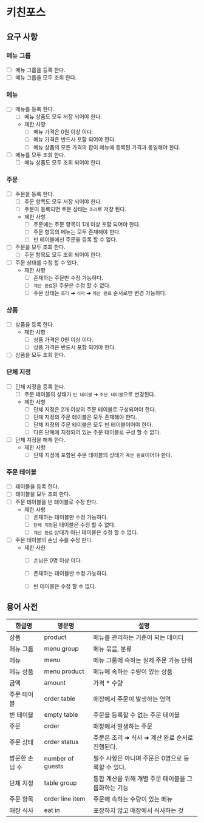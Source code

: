 # 키친포스

## 요구 사항

### 메뉴 그룹
- [ ] 메뉴 그룹을 등록 한다.
- [ ] 메뉴 그룹을 모두 조회 한다.

### 메뉴
- [ ] 메뉴를 등록 한다.
  - [ ] 메뉴 상품도 모두 저장 되어야 한다.
  - 제한 사항
    - [ ] 메뉴 가격은 0원 이상 이다.
    - [ ] 메뉴 가격은 반드시 포함 되어야 한다.
    - [ ] 메뉴 상품의 모든 가격의 합이 메뉴에 등록된 가격과 동일해야 한다.

- [ ] 메뉴를 모두 조회 한다.
  - [ ] 메뉴 상품도 모두 조회 되어야 한다.

### 주문
- [ ] 주문을 등록 한다.
  - [ ] 주문 항목도 모두 저장 되어야 한다.
  - [ ] 주문이 등록되면 주문 상태는 `조리`로 저장 된다.
  - 제한 사항
    - [ ] 주문에는 주문 항목이 1개 이상 포함 되어야 한다.
    - [ ] 주문 항목의 메뉴는 모두 존재해야 한다.
    - [ ] 빈 테이블에선 주문을 등록 할 수 없다.

- [ ] 주문을 모두 조회 한다.
  - [ ] 주문 항목도 모두 조회 되어야 한다.

- [ ] 주문 상태를 수정 할 수 있다.
  - 제한 사항
    - [ ] 존재하는 주문만 수정 가능하다.
    - [ ] `계산 완료`된 주문은 수정 할 수 없다.
    - [ ] 주문 상태는 `조리` ➜ `식사` ➜ `계산 완료` 순서로만 변경 가능하다.

### 상품
- [ ] 상품을 등록 한다.
  - 제한 사항
    - [ ] 상품 가격은 0원 이상 이다.
    - [ ] 상품 가격은 반드시 포함 되어야 한다.

- [ ] 상품을 모두 조회 한다.

### 단체 지정
- [ ] 단체 지정을 등록 한다.
  - [ ] 주문 테이블의 상태가 `빈 테이블` ➜ `주문 테이블`으로 변경된다.
  - 제한 사항
    - [ ] 단체 지정은 2개 이상의 주문 테이블로 구성되어야 한다.
    - [ ] 단체 지정의 주문 테이블은 모두 존재해야 한다.
    - [ ] 단체 지정의 주문 테이블은 모두 빈 테이블이어야 한다.
    - [ ] 다른 단체에 지정되어 있는 주문 테이블로 구성 할 수 없다.

- [ ] 단체 지정을 해제 한다.
  - 제한 사항
    - [ ] 단체 지정에 포함된 주문 테이블의 상태가 `계산 완료`이어야 한다.

### 주문 테이블
- [ ] 테이블을 등록 한다.
- [ ] 테이블을 모두 조회 한다.
- [ ] 주문 테이블을 빈 테이블로 수정 한다.
  - 제한 사항
    - [ ] 존재하는 테이블만 수정 가능하다.
    - [ ] `단체 지정`된 테이블은 수정 할 수 없다.
    - [ ] `계산 완료` 상태가 아닌 테이블은 수정 할 수 없다.

- [ ] 주문 테이블의 손님 수를 수정 한다.
  - 제한 사한
    - [ ] 손님은 0명 이상 이다.
    - [ ] 존재하는 테이블만 수정 가능하다.
    - [ ] 빈 테이블은 수정 할 수 없다.


## 용어 사전

| 한글명 | 영문명 | 설명 |
| --- | --- | --- |
| 상품 | product | 메뉴를 관리하는 기준이 되는 데이터 |
| 메뉴 그룹 | menu group | 메뉴 묶음, 분류 |
| 메뉴 | menu | 메뉴 그룹에 속하는 실제 주문 가능 단위 |
| 메뉴 상품 | menu product | 메뉴에 속하는 수량이 있는 상품 |
| 금액 | amount | 가격 * 수량 |
| 주문 테이블 | order table | 매장에서 주문이 발생하는 영역 |
| 빈 테이블 | empty table | 주문을 등록할 수 없는 주문 테이블 |
| 주문 | order | 매장에서 발생하는 주문 |
| 주문 상태 | order status | 주문은 조리 ➜ 식사 ➜ 계산 완료 순서로 진행된다. |
| 방문한 손님 수 | number of guests | 필수 사항은 아니며 주문은 0명으로 등록할 수 있다. |
| 단체 지정 | table group | 통합 계산을 위해 개별 주문 테이블을 그룹화하는 기능 |
| 주문 항목 | order line item | 주문에 속하는 수량이 있는 메뉴 |
| 매장 식사 | eat in | 포장하지 않고 매장에서 식사하는 것 |

